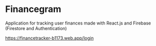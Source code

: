 # Financegram
Application for tracking user finances made with React.js and Firebase (Firestore and Authentication)

https://financetracker-b1173.web.app/login
